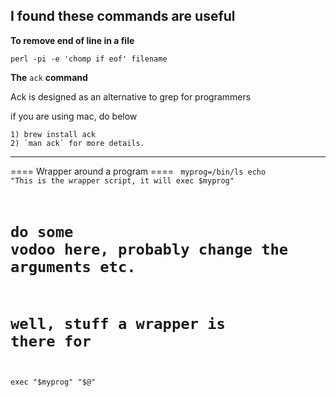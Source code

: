 ## I found these commands are useful 

**To remove end of line in a file**

`perl -pi -e 'chomp if eof' filename`

**The** `ack` **command**

 Ack is designed as an alternative to grep for programmers

  if you are using mac, do below
 
    1) brew install ack
    2) `man ack` for more details.
----
==== Wrapper around a program ====
<code bash>
myprog=/bin/ls
echo "This is the wrapper script, it will exec $myprog"

# do some vodoo here, probably change the arguments etc.
# well, stuff a wrapper is there for

exec "$myprog" "$@"
</code>
